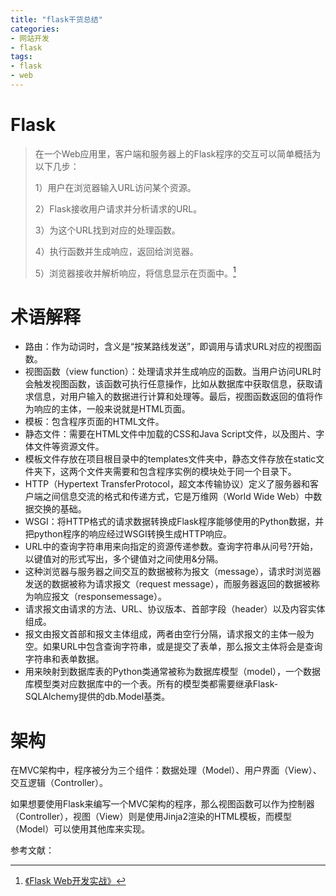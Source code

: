 ```yaml
---
title: "flask干货总结"
categories:
- 网站开发
- flask
tags:
- flask
- web
---
```


# Flask

> 在一个Web应用里，客户端和服务器上的Flask程序的交互可以简单概括为以下几步：
>
> 1）用户在浏览器输入URL访问某个资源。
>
> 2）Flask接收用户请求并分析请求的URL。
>
> 3）为这个URL找到对应的处理函数。
>
> 4）执行函数并生成响应，返回给浏览器。
>
> 5）浏览器接收并解析响应，将信息显示在页面中。[^1]
<!-- more -->


# 术语解释

- 路由：作为动词时，含义是“按某路线发送”，即调用与请求URL对应的视图函数。
- 视图函数（view function）：处理请求并生成响应的函数。当用户访问URL时会触发视图函数，该函数可执行任意操作，比如从数据库中获取信息，获取请求信息，对用户输入的数据进行计算和处理等。最后，视图函数返回的值将作为响应的主体，一般来说就是HTML页面。
- 模板：包含程序页面的HTML文件。
- 静态文件：需要在HTML文件中加载的CSS和Java Script文件，以及图片、字体文件等资源文件。
- 模板文件存放在项目根目录中的templates文件夹中，静态文件存放在static文件夹下，这两个文件夹需要和包含程序实例的模块处于同一个目录下。
- HTTP（Hypertext TransferProtocol，超文本传输协议）定义了服务器和客户端之间信息交流的格式和传递方式，它是万维网（World Wide Web）中数据交换的基础。
- WSGI：将HTTP格式的请求数据转换成Flask程序能够使用的Python数据，并把python程序的响应经过WSGI转换生成HTTP响应。
- URL中的查询字符串用来向指定的资源传递参数。查询字符串从问号?开始，以键值对的形式写出，多个键值对之间使用&分隔。
- 这种浏览器与服务器之间交互的数据被称为报文（message），请求时浏览器发送的数据被称为请求报文（request message），而服务器返回的数据被称为响应报文（responsemessage）。
- 请求报文由请求的方法、URL、协议版本、首部字段（header）以及内容实体组成。
- 报文由报文首部和报文主体组成，两者由空行分隔，请求报文的主体一般为空。如果URL中包含查询字符串，或是提交了表单，那么报文主体将会是查询字符串和表单数据。
- 用来映射到数据库表的Python类通常被称为数据库模型（model），一个数据库模型类对应数据库中的一个表。所有的模型类都需要继承Flask-SQLAlchemy提供的db.Model基类。

# 架构

在MVC架构中，程序被分为三个组件：数据处理（Model）、用户界面（View）、交互逻辑（Controller）。

如果想要使用Flask来编写一个MVC架构的程序，那么视图函数可以作为控制器（Controller），视图（View）则是使用Jinja2渲染的HTML模板，而模型（Model）可以使用其他库来实现。





参考文献：

[^1]: [《Flask Web开发实战》](https://book.douban.com/subject/30310340/)
[^2]: [怎样才能彻底掌握Flask？怎样的学习顺序比较合理？](https://www.zhihu.com/question/20135205)
